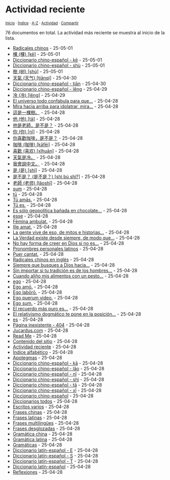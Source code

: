 # Actividad reciente
<sup>[Inicio](../index.md) · [Índice](../index.md#contenido) · [A-Z](../indices/alfabetico.md) · [Actividad](../indices/actividad.md) · [Compartir](https://x.com/intent/tweet?text=Actividad%20reciente%20en%20Jucardus.%20Las%20entradas%20m%C3%A1s%20recientes%20se%20muestran%20al%20inicio%20de%20la%20lista.%0A%E2%86%92%20https%3A%2F%2Fjucardus.github.io%2Findices%2Factividad.html%0A%0A%23indcs_jucardus%0A%40jucardus)</sup>

76 documentos en total. La actividad más reciente se muestra al inicio de la lista.

* [Radicales chinos](https://jucardus.github.io/indices/radicales-chinos.html) - 25-05-01
* [棵 (棵) [kē]](https://jucardus.github.io/contenido/k/e/1/ke1-26869.html) - 25-05-01
* [Diccionario chino-español - kē](https://jucardus.github.io/indices/chino-espanol-ke1.html) - 25-05-01
* [Diccionario chino-español - shù](https://jucardus.github.io/indices/chino-espanol-shu4.html) - 25-05-01
* [樹 (树) [shù]](https://jucardus.github.io/contenido/s/h/u/shu4-27193.html) - 25-05-01
* [天氣 (天气) [tiānqì]](https://jucardus.github.io/contenido/t/i/a/tian1-qi4.html) - 25-04-30
* [Diccionario chino-español - tiān](https://jucardus.github.io/indices/chino-espanol-tian1.html) - 25-04-30
* [Diccionario chino-español - lěng](https://jucardus.github.io/indices/chino-espanol-leng3.html) - 25-04-29
* [冷 (冷) [lěng]](https://jucardus.github.io/contenido/l/e/n/leng3-20919.html) - 25-04-29
* [El universo todo confabula para que...](https://jucardus.github.io/contenido/e/l/u/el-universo-todo-confabula-para.html) - 25-04-28
* [Mira hacia arriba para idolatrar, mira...](https://jucardus.github.io/contenido/m/i/r/mira-hacia-arriba-para-idolatrar.html) - 25-04-28
* [這是一棵樹。](https://jucardus.github.io/contenido/z/h/e/zhe4-shi2-yi1-ke1-shu4.html) - 25-04-28
* [他 (他) [tā]](https://jucardus.github.io/contenido/t/a/1/ta1-20182.html) - 25-04-28
* [他是老師，是不是？](https://jucardus.github.io/contenido/t/a/1/ta1-shi4-lao3-shi1-shi4-bu2-shi4.html) - 25-04-28
* [你 (你) [nǐ]](https://jucardus.github.io/contenido/n/i/3/ni3-20320.html) - 25-04-28
* [你喜歡咖啡，是不是？](https://jucardus.github.io/contenido/n/i/3/ni3-xi3-huan1-ka1-fei1-shi4-bu2-shi4.html) - 25-04-28
* [咖啡 (咖啡) [kāfēi]](https://jucardus.github.io/contenido/k/a/1/ka1-fei1.html) - 25-04-28
* [喜歡 (喜欢) [xǐhuān]](https://jucardus.github.io/contenido/x/i/3/xi3-huan1.html) - 25-04-28
* [天氣是冷。](https://jucardus.github.io/contenido/t/i/a/tian1-qi4-shi4-leng3.html) - 25-04-28
* [我會說中文。](https://jucardus.github.io/contenido/w/o/3/wo3-hui4-shuo1-zhong1-wen2.html) - 25-04-28
* [是 (是) [shì]](https://jucardus.github.io/contenido/s/h/i/shi4-26159.html) - 25-04-28
* [是不是？ (是不是？) [shì bú shì?]](https://jucardus.github.io/contenido/s/h/i/shi4-bu2-shi4.html) - 25-04-28
* [老師 (老师) [lǎoshī]](https://jucardus.github.io/contenido/l/a/o/lao3-shi1.html) - 25-04-28
* [sum](https://jucardus.github.io/contenido/s/u/m/sum.html) - 25-04-28
* [tū](https://jucardus.github.io/contenido/t/u/m/tu.html) - 25-04-28
* [Tū amās.](https://jucardus.github.io/contenido/t/u/a/tu-amas.html) - 25-04-28
* [Tū es.](https://jucardus.github.io/contenido/t/u/e/tu-es.html) - 25-04-28
* [Es sólo geopolítica bañada en chocolate...](https://jucardus.github.io/contenido/e/s/s/es-solo-geopolitica-banada-en.html) - 25-04-28
* [esse](https://jucardus.github.io/contenido/e/s/s/esse.html) - 25-04-28
* [Fēmina ambulat.](https://jucardus.github.io/contenido/f/e/m/femina-ambulat.html) - 25-04-28
* [Ille amat.](https://jucardus.github.io/contenido/i/l/l/ille-amat.html) - 25-04-28
* [La gente vive de eso, de mitos e historias...](https://jucardus.github.io/contenido/l/a/g/la-gente-vive-de-eso.html) - 25-04-28
* [La Verdad existe desde siempre, de modo que...](https://jucardus.github.io/contenido/l/a/v/la-verdad-existe-desde-siempre.html) - 25-04-28
* [No hay forma de creer en Dios si no es...](https://jucardus.github.io/contenido/n/o/h/no-hay-forma-de-creer-en.html) - 25-04-28
* [Pronombres personales latinos](https://jucardus.github.io/contenido/p/r/o/pronombres-personales-latinos.html) - 25-04-28
* [Puer cantat.](https://jucardus.github.io/contenido/p/u/e/puer-cantat.html) - 25-04-28
* [Radicales chinos en inglés](https://jucardus.github.io/contenido/r/a/d/radicales-chinos-ingles.html) - 25-04-28
* [Siempre que busques a Dios hacia...](https://jucardus.github.io/contenido/s/i/e/siempre-que-busques-a-dios.html) - 25-04-28
* [Sin importar si tu tradición es de los hombres...](https://jucardus.github.io/contenido/s/i/n/sin-importar-si-tu-tradicion.html) - 25-04-28
* [Cuando aliño mis alimentos con un pesto...](https://jucardus.github.io/contenido/c/u/a/cuando-alino-mis-alimentos-con.html) - 25-04-28
* [ego](https://jucardus.github.io/contenido/e/g/o/ego.html) - 25-04-28
* [Ego amō.](https://jucardus.github.io/contenido/e/g/o/ego-amo.html) - 25-04-28
* [Ego labōrō.](https://jucardus.github.io/contenido/e/g/o/ego-laboro.html) - 25-04-28
* [Ego puerum video.](https://jucardus.github.io/contenido/e/g/o/ego-puerum-video.html) - 25-04-28
* [Ego sum.](https://jucardus.github.io/contenido/e/g/o/ego-sum.html) - 25-04-28
* [El recuerdo más puro es...](https://jucardus.github.io/contenido/e/l/r/el-recuerdo-mas-puro-es.html) - 25-04-28
* [El relativismo dogmático te pone en la posición...](https://jucardus.github.io/contenido/e/l/r/el-relativismo-dogmatico-te-pone.html) - 25-04-28
* [es](https://jucardus.github.io/contenido/e/s/m/es.html) - 25-04-28
* [Página inexistente - 404](https://jucardus.github.io/404.html) - 25-04-28
* [Jucardus.com](https://jucardus.github.io/index.html) - 25-04-28
* [Read Me](https://jucardus.github.io/readme.html) - 25-04-28
* [Contenido del sitio](https://jucardus.github.io/contenido/contenido.html) - 25-04-28
* [Actividad reciente](https://jucardus.github.io/indices/actividad.html) - 25-04-28
* [Índice alfabético](https://jucardus.github.io/indices/alfabetico.html) - 25-04-28
* [Apotegmas](https://jucardus.github.io/indices/apotegmas.html) - 25-04-28
* [Diccionario chino-español - kā](https://jucardus.github.io/indices/chino-espanol-ka1.html) - 25-04-28
* [Diccionario chino-español - lǎo](https://jucardus.github.io/indices/chino-espanol-lao3.html) - 25-04-28
* [Diccionario chino-español - nǐ](https://jucardus.github.io/indices/chino-espanol-ni3.html) - 25-04-28
* [Diccionario chino-español - shì](https://jucardus.github.io/indices/chino-espanol-shi4.html) - 25-04-28
* [Diccionario chino-español - tā](https://jucardus.github.io/indices/chino-espanol-ta1.html) - 25-04-28
* [Diccionario chino-español - xǐ](https://jucardus.github.io/indices/chino-espanol-xi3.html) - 25-04-28
* [Diccionario chino-español](https://jucardus.github.io/indices/chino-espanol.html) - 25-04-28
* [Diccionarios todos](https://jucardus.github.io/indices/diccionarios.html) - 25-04-28
* [Escritos varios](https://jucardus.github.io/indices/escritos.html) - 25-04-28
* [Frases chinas](https://jucardus.github.io/indices/frases-chinas.html) - 25-04-28
* [Frases latinas](https://jucardus.github.io/indices/frases-latinas.html) - 25-04-28
* [Frases multilingües](https://jucardus.github.io/indices/frases-multilingues.html) - 25-04-28
* [Frases desglozadas](https://jucardus.github.io/indices/frases.html) - 25-04-28
* [Gramática china](https://jucardus.github.io/indices/gramatica-china.html) - 25-04-28
* [Gramática latina](https://jucardus.github.io/indices/gramatica-latina.html) - 25-04-28
* [Gramáticas](https://jucardus.github.io/indices/gramaticas.html) - 25-04-28
* [Diccionario latín-español - E](https://jucardus.github.io/indices/latin-espanol-e.html) - 25-04-28
* [Diccionario latín-español - S](https://jucardus.github.io/indices/latin-espanol-s.html) - 25-04-28
* [Diccionario latín-español - T](https://jucardus.github.io/indices/latin-espanol-t.html) - 25-04-28
* [Diccionario latín-español](https://jucardus.github.io/indices/latin-espanol.html) - 25-04-28
* [Reflexiones](https://jucardus.github.io/indices/reflexiones.html) - 25-04-28
